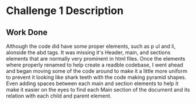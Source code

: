 # Challenge 1 Description

## Work Done

 Although the code did have some proper elements, such as p ul and li, alonside the <html> abd <body> tags.
 It was missing it's Header, main, and sections elements that are normally very prominent in html files.
 Once the elements where properly renamed to help create a readble codebase, I went ahead and began moving some of the code around to make it a little more uniform to prevent it looking like shark teeth with the code making pyramid shapes.
 Even adding spaces between each main and section elements to help it make it easier on the eyes to find each Main section of the document and its relation with each child and parent element.

